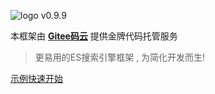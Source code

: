 <!-- _coverpage.md -->
![logo](https://iknow.hs.net/dc1dbd9c-3c6d-463f-98c4-16d186c9ada3.png)
v0.9.9

本框架由 [**Gitee码云**](https://gitee.com/easy-es/easy-es) 提供金牌代码托管服务

> 更易用的ES搜索引擎框架 , 为简化开发而生!

[示例](demo.md)[快速开始](quick-start.md)
